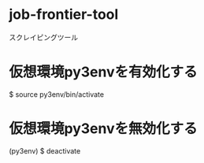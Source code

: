 # job-frontier-tool
スクレイピングツール


# 仮想環境py3envを有効化する
$ source py3env/bin/activate
 
# 仮想環境py3envを無効化する
(py3env) $ deactivate 